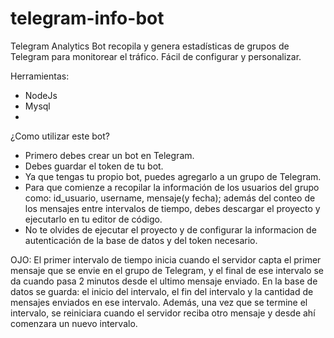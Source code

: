 # telegram-info-bot
Telegram Analytics Bot recopila y genera estadísticas de grupos de Telegram para monitorear el tráfico. Fácil de configurar y personalizar.

Herramientas: 
- NodeJs
- Mysql
- 
¿Como utilizar este bot?
- Primero debes crear un bot en Telegram.
- Debes guardar el token de tu bot.
- Ya que tengas tu propio bot, puedes agregarlo a un grupo de Telegram.
- Para que comienze a recopilar la información de los usuarios del grupo como: id_usuario, username, mensaje(y fecha); además del conteo de los mensajes entre intervalos de tiempo, debes descargar el proyecto y ejecutarlo en tu editor de código.
- No te olvides de ejecutar el proyecto y de configurar la informacion de autenticación de la base de datos y del token necesario. 

OJO: El primer intervalo de tiempo inicia cuando el servidor capta el primer mensaje que se envie en el grupo de Telegram, y el final de ese intervalo se da cuando pasa 2 minutos desde el ultimo mensaje enviado. En la base de datos se guarda: el inicio del intervalo, el fin del intervalo y la cantidad de mensajes enviados en ese intervalo. Además, una vez que se termine el intervalo, se reiniciara cuando el servidor reciba otro mensaje y desde ahí comenzara un nuevo intervalo.
